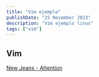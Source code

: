 ```yaml
---
title: "Vim ejemplo"
publishDate: "25 November 2023"
description: "Vim ejemplo linus"
tags: ["vim"]
---
```


## Vim

<a href="https://www.youtube.com/watch?v=js1CtxSY38I&pp=ygUSbmV3amVhbnMgYXR0ZW50aW9u" target="_blank">New Jeans - Attention</a>

